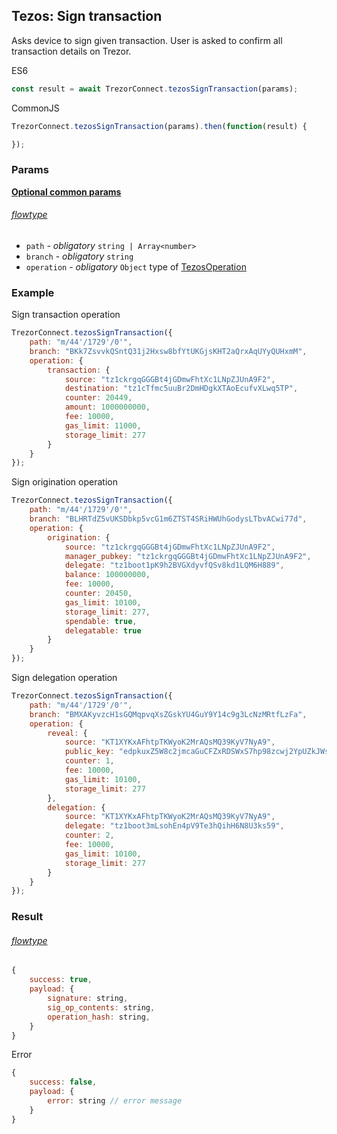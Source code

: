 
## Tezos: Sign transaction
Asks device to sign given transaction. User is asked to confirm all transaction
details on Trezor.

ES6
```javascript
const result = await TrezorConnect.tezosSignTransaction(params);
```

CommonJS
```javascript
TrezorConnect.tezosSignTransaction(params).then(function(result) {

});
```

### Params 
[****Optional common params****](commonParams.md)
###### [flowtype](../../src/js/types/tezos.js#L104-L108)
* `path` - *obligatory* `string | Array<number>`
* `branch` - *obligatory* `string`
* `operation` - *obligatory* `Object` type of [TezosOperation](../../src/js/types/tezos.js#L54)

### Example
Sign transaction operation
```javascript
TrezorConnect.tezosSignTransaction({
    path: "m/44'/1729'/0'",
    branch: "BKk7ZsvvkQSntQ31j2Hxsw8bfYtUKGjsKHT2aQrxAqUYyQUHxmM",
    operation: {
        transaction: {
            source: "tz1ckrgqGGGBt4jGDmwFhtXc1LNpZJUnA9F2",
            destination: "tz1cTfmc5uuBr2DmHDgkXTAoEcufvXLwq5TP",
            counter: 20449,
            amount: 1000000000,
            fee: 10000,
            gas_limit: 11000,
            storage_limit: 277
        }
    }
});
```

Sign origination operation
```javascript
TrezorConnect.tezosSignTransaction({
    path: "m/44'/1729'/0'",
    branch: "BLHRTdZ5vUKSDbkp5vcG1m6ZTST4SRiHWUhGodysLTbvACwi77d",
    operation: {
        origination: {
            source: "tz1ckrgqGGGBt4jGDmwFhtXc1LNpZJUnA9F2",
            manager_pubkey: "tz1ckrgqGGGBt4jGDmwFhtXc1LNpZJUnA9F2",
            delegate: "tz1boot1pK9h2BVGXdyvfQSv8kd1LQM6H889",
            balance: 100000000,
            fee: 10000,
            counter: 20450,
            gas_limit: 10100,
            storage_limit: 277,
            spendable: true,
            delegatable: true
        }
    }
});
```

Sign delegation operation
```javascript
TrezorConnect.tezosSignTransaction({
    path: "m/44'/1729'/0'",
    branch: "BMXAKyvzcH1sGQMqpvqXsZGskYU4GuY9Y14c9g3LcNzMRtfLzFa",
    operation: {
        reveal: {
            source: "KT1XYKxAFhtpTKWyoK2MrAQsMQ39KyV7NyA9",
            public_key: "edpkuxZ5W8c2jmcaGuCFZxRDSWxS7hp98zcwj2YpUZkJWs5F7UMuF6",
            counter: 1,
            fee: 10000,
            gas_limit: 10100,
            storage_limit: 277
        },
        delegation: {
            source: "KT1XYKxAFhtpTKWyoK2MrAQsMQ39KyV7NyA9",
            delegate: "tz1boot3mLsohEn4pV9Te3hQihH6N8U3ks59",
            counter: 2,
            fee: 10000,
            gas_limit: 10100,
            storage_limit: 277
        }
    }
});
```

### Result
###### [flowtype](../../src/js/types/tezos.js#L110-L114)
```javascript
{
    success: true,
    payload: {
        signature: string,
        sig_op_contents: string,
        operation_hash: string,
    }
}

```
Error
```javascript
{
    success: false,
    payload: {
        error: string // error message
    }
}
```

